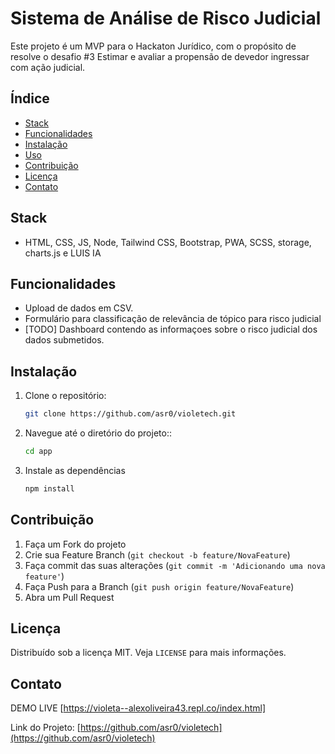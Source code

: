 

# Sistema de Análise de Risco Judicial

Este projeto é um MVP para o Hackaton Jurídico, com o propósito de resolve o desafio #3 Estimar e avaliar a propensão de devedor ingressar com ação judicial.

## Índice

- [Stack](#Stack)
- [Funcionalidades](#funcionalidades)
- [Instalação](#instalação)
- [Uso](#uso)
- [Contribuição](#contribuição)
- [Licença](#licença)
- [Contato](#contato)


## Stack

- HTML, CSS, JS, Node, Tailwind CSS, Bootstrap, PWA, SCSS, storage, charts.js e LUIS IA

## Funcionalidades

- Upload de dados em CSV.
- Formulário para classificação de relevância de tópico para risco judicial
- [TODO] Dashboard contendo as informaçoes sobre o risco judicial dos dados submetidos.

## Instalação

1. Clone o repositório:
   ```sh
   git clone https://github.com/asr0/violetech.git

2. Navegue até o diretório do projeto::
   ```sh
   cd app


3. Instale as dependências
   ```sh
   npm install


## Contribuição

1. Faça um Fork do projeto
2. Crie sua Feature Branch (`git checkout -b feature/NovaFeature`)
3. Faça commit das suas alterações (`git commit -m 'Adicionando uma nova feature'`)
4. Faça Push para a Branch (`git push origin feature/NovaFeature`)
5. Abra um Pull Request

## Licença

Distribuído sob a licença MIT. Veja `LICENSE` para mais informações.

## Contato

DEMO LIVE [https://violeta--alexoliveira43.repl.co/index.html]

Link do Projeto: [https://github.com/asr0/violetech](https://github.com/asr0/violetech)